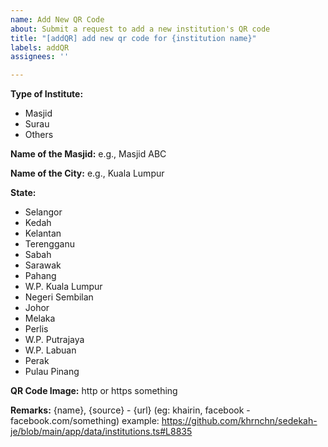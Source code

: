 ```yaml
---
name: Add New QR Code
about: Submit a request to add a new institution's QR code
title: "[addQR] add new qr code for {institution name}"
labels: addQR
assignees: ''

---
```


**Type of Institute:**
- Masjid
- Surau
- Others

**Name of the Masjid:**
e.g., Masjid ABC

**Name of the City:**
e.g., Kuala Lumpur

**State:**
- Selangor
- Kedah
- Kelantan
- Terengganu
- Sabah
- Sarawak
- Pahang
- W.P. Kuala Lumpur
- Negeri Sembilan
- Johor
- Melaka
- Perlis
- W.P. Putrajaya
- W.P. Labuan
- Perak
- Pulau Pinang

**QR Code Image:**
http or https something

**Remarks:**
{name}, {source} - {url} (eg: khairin, facebook - facebook.com/something) example: https://github.com/khrnchn/sedekah-je/blob/main/app/data/institutions.ts#L8835
